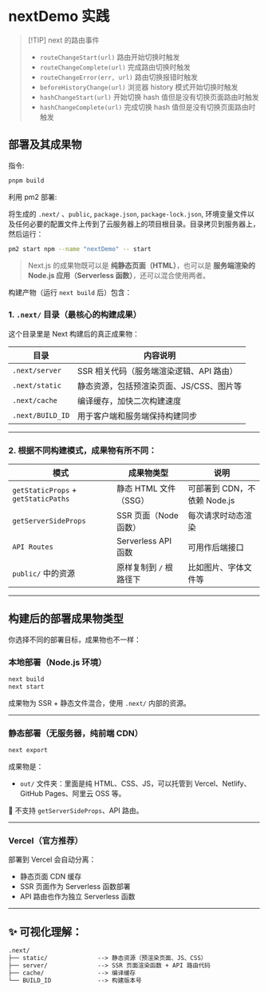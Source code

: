 # nextDemo 实践

> [!TIP] next 的路由事件
>
> - `routeChangeStart(url)` 路由开始切换时触发
> - `routeChangeComplete(url)` 完成路由切换时触发
> - `routeChangeError(err, url)` 路由切换报错时触发
> - `beforeHistoryChange(url)` 浏览器 history 模式开始切换时触发
> - `hashChangeStart(url)` 开始切换 hash 值但是没有切换页面路由时触发
> - `hashChangeComplete(url)` 完成切换 hash 值但是没有切换页面路由时触发

## 部署及其成果物

指令:

```bash
pnpm build
```

利用 pm2 部署:

将生成的 `.next/` 、`public`, `package.json`, `package-lock.json`, 环境变量文件以及任何必要的配置文件上传到了云服务器上的项目根目录。目录拷贝到服务器上，然后运行：

```bash
pm2 start npm --name "nextDemo" -- start
```

> Next.js 的成果物既可以是 **纯静态页面（HTML）**，也可以是 **服务端渲染的 Node.js 应用（Serverless 函数）**，还可以混合使用两者。

构建产物（运行 `next build` 后）包含：

### 1. `.next/` 目录（最核心的构建成果）

这个目录里是 Next 构建后的真正成果物：

| 目录             | 内容说明                                 |
| ---------------- | ---------------------------------------- |
| `.next/server`   | SSR 相关代码（服务端渲染逻辑、API 路由） |
| `.next/static`   | 静态资源，包括预渲染页面、JS/CSS、图片等 |
| `.next/cache`    | 编译缓存，加快二次构建速度               |
| `.next/BUILD_ID` | 用于客户端和服务端保持构建同步           |

---

### 2. 根据不同构建模式，成果物有所不同：

| 模式                                | 成果物类型              | 说明                         |
| ----------------------------------- | ----------------------- | ---------------------------- |
| `getStaticProps` + `getStaticPaths` | 静态 HTML 文件（SSG）   | 可部署到 CDN，不依赖 Node.js |
| `getServerSideProps`                | SSR 页面（Node 函数）   | 每次请求时动态渲染           |
| `API Routes`                        | Serverless API 函数     | 可用作后端接口               |
| `public/` 中的资源                  | 原样复制到 `/` 根路径下 | 比如图片、字体文件等         |

---

## 构建后的部署成果物类型

你选择不同的部署目标，成果物也不一样：

### 本地部署（Node.js 环境）

```bash
next build
next start
```

成果物为 SSR + 静态文件混合，使用 `.next/` 内部的资源。

---

### 静态部署（无服务器，纯前端 CDN）

```bash
next export
```

成果物是：

- `out/` 文件夹：里面是纯 HTML、CSS、JS，可以托管到 Vercel、Netlify、GitHub Pages、阿里云 OSS 等。

🚫 不支持 `getServerSideProps`、API 路由。

---

### Vercel（官方推荐）

部署到 Vercel 会自动分离：

- 静态页面 CDN 缓存
- SSR 页面作为 Serverless 函数部署
- API 路由也作为独立 Serverless 函数

---

## ✨ 可视化理解：

```txt
.next/
├── static/              --> 静态资源（预渲染页面、JS、CSS）
├── server/              --> SSR 页面渲染函数 + API 路由代码
├── cache/               --> 编译缓存
└── BUILD_ID             --> 构建版本号
```
